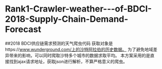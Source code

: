 # Rank1-Crawler-weather---of-BDCI-2018-Supply-Chain-Demand-Forecast
##2018 BDCI供应链需求预测的天气爬虫代码
获取对象是https://www.wunderground.com/上的沙特阿拉伯的历史数据。
为了避免地域差异带来的影响，可以同时爬取沙特多个城市的数据求取平均。
本方案采用的是直接找到ajax请求地址，获取json进行解析，不算严格意义的爬虫。

